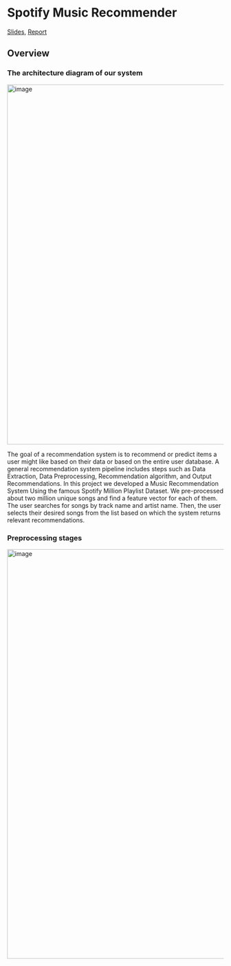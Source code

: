 # Spotify Music Recommender

[Slides](https://docs.google.com/presentation/d/1ecWfFkn9KhqBlpo_bE-1zvL_RSZFfAWjZK_HFz3N0BU/edit?usp=sharing), [Report](https://docs.google.com/document/d/1o7_80qezwflZwY2l8-gyAfHA2kHTRYfPu1GkQgcSPeo/edit?usp=sharing)

## Overview

### The architecture diagram of our system
<img width="836" alt="image" src="https://user-images.githubusercontent.com/23244168/232262185-f297f8d0-004b-44f3-b73d-440c95619634.png">


The goal of a recommendation system is to recommend or predict items a user might like based on their data or based on the entire user database. A general recommendation system pipeline includes steps such as Data Extraction, Data Preprocessing, Recommendation algorithm, and Output Recommendations. In this project we developed a Music Recommendation System Using the famous Spotify Million Playlist Dataset. We pre-processed about two million unique songs and find a feature vector for each of them. The user searches for songs by track name and artist name. Then, the user selects their desired songs from the list based on which the system returns relevant recommendations. 

### Preprocessing stages
<img width="951" alt="image" src="https://user-images.githubusercontent.com/23244168/232262227-11a4b50b-039d-48f7-a3e8-5e3deea7c710.png">

